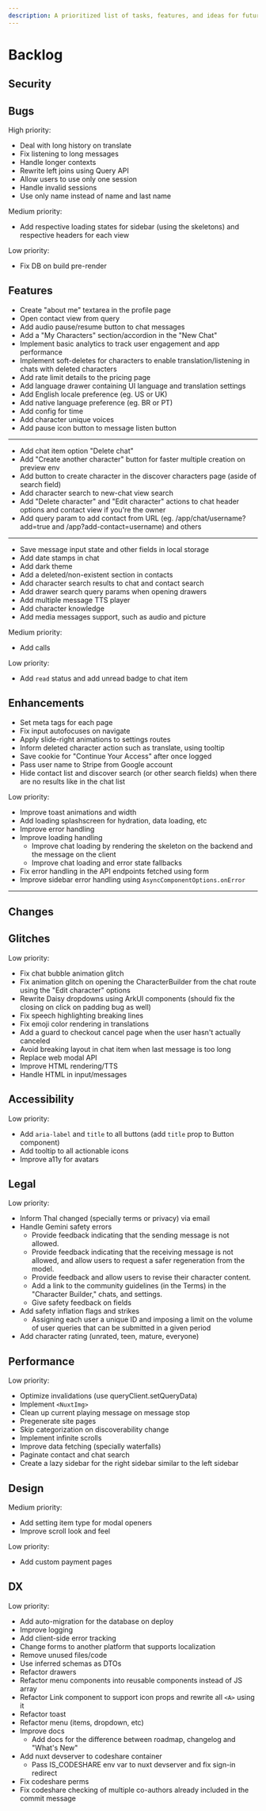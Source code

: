 ```yaml
---
description: A prioritized list of tasks, features, and ideas for future development.
---
```


# Backlog

## Security

## Bugs

High priority:

- Deal with long history on translate
- Fix listening to long messages
- Handle longer contexts
- Rewrite left joins using Query API
- Allow users to use only one session
- Handle invalid sessions
- Use only name instead of name and last name

Medium priority:
- Add respective loading states for sidebar (using the skeletons) and respective headers for each view

Low priority:

- Fix DB on build pre-render

## Features

- Create "about me" textarea in the profile page
- Open contact view from query
- Add audio pause/resume button to chat messages
- Add a "My Characters" section/accordion in the "New Chat"
- Implement basic analytics to track user engagement and app performance
- Implement soft-deletes for characters to enable translation/listening in chats with deleted characters
- Add rate limit details to the pricing page
- Add language drawer containing UI language and translation settings
- Add English locale preference (eg. US or UK)
- Add native language preference (eg. BR or PT)
- Add config for time
- Add character unique voices
- Add pause icon button to message listen button
- ---
- Add chat item option "Delete chat"
- Add "Create another character" button for faster multiple creation on preview env
- Add button to create character in the discover characters page (aside of search field)
- Add character search to new-chat view search
- Add "Delete character" and "Edit character" actions to chat header options and contact view if you're the owner
- Add query param to add contact from URL (eg. /app/chat/username?add=true and /app?add-contact=username) and others
- ---
- Save message input state and other fields in local storage
- Add date stamps in chat
- Add dark theme
- Add a deleted/non-existent section in contacts
- Add character search results to chat and contact search
- Add drawer search query params when opening drawers
- Add multiple message TTS player
- Add character knowledge
- Add media messages support, such as audio and picture

Medium priority:

- Add calls

Low priority:

- Add `read` status and add unread badge to chat item

## Enhancements

- Set meta tags for each page
- Fix input autofocuses on navigate
- Apply slide-right animations to settings routes
- Inform deleted character action such as translate, using tooltip
- Save cookie for "Continue Your Access" after once logged
- Pass user name to Stripe from Google account
- Hide contact list and discover search (or other search fields) when there are no results like in the chat list

Low priority:

- Improve toast animations and width
- Add loading splashscreen for hydration, data loading, etc
- Improve error handling
- Improve loading handling
  - Improve chat loading by rendering the skeleton on the backend and the message on the client
  - Improve chat loading and error state fallbacks
- Fix error handling in the API endpoints fetched using form
- Improve sidebar error handling using `AsyncComponentOptions.onError`

---

## Changes

## Glitches

Low priority:

- Fix chat bubble animation glitch
- Fix animation glitch on opening the CharacterBuilder from the chat route using the "Edit character" options
- Rewrite Daisy dropdowns using ArkUI components (should fix the closing on click on padding bug as well)
- Fix speech highlighting breaking lines
- Fix emoji color rendering in translations
- Add a guard to checkout cancel page when the user hasn't actually canceled
- Avoid breaking layout in chat item when last message is too long
- Replace web modal API
- Improve HTML rendering/TTS
- Handle HTML in input/messages

## Accessibility

Low priority:

- Add `aria-label` and `title` to all buttons (add `title` prop to Button component)
- Add tooltip to all actionable icons
- Improve a11y for avatars

## Legal

Low priority:

- Inform Thal changed (specially terms or privacy) via email
- Handle Gemini safety errors
  - Provide feedback indicating that the sending message is not allowed.
  - Provide feedback indicating that the receiving message is not allowed, and allow users to request a safer regeneration from the model.
  - Provide feedback and allow users to revise their character content.
  - Add a link to the community guidelines (in the Terms) in the "Character Builder," chats, and settings.
  - Give safety feedback on fields
- Add safety inflation flags and strikes
  - Assigning each user a unique ID and imposing a limit on the volume of user queries that can be submitted in a given period
- Add character rating (unrated, teen, mature, everyone)

## Performance

Low priority:

- Optimize invalidations (use queryClient.setQueryData)
- Implement `<NuxtImg>`
- Clean up current playing message on message stop
- Pregenerate site pages
- Skip categorization on discoverability change
- Implement infinite scrolls
- Improve data fetching (specially waterfalls)
- Paginate contact and chat search
- Create a lazy sidebar for the right sidebar similar to the left sidebar

## Design

Medium priority:

- Add setting item type for modal openers
- Improve scroll look and feel

Low priority:

- Add custom payment pages

## DX

Low priority:

- Add auto-migration for the database on deploy
- Improve logging
- Add client-side error tracking
- Change forms to another platform that supports localization
- Remove unused files/code
- Use inferred schemas as DTOs
- Refactor drawers
- Refactor menu components into reusable components instead of JS array
- Refactor Link component to support icon props and rewrite all `<A>` using it
- Refactor toast
- Refactor menu (items, dropdown, etc)
- Improve docs
  - Add docs for the difference between roadmap, changelog and "What's New"
- Add nuxt devserver to codeshare container
  - Pass IS_CODESHARE env var to nuxt devserver and fix sign-in redirect
- Fix codeshare perms
- Fix codeshare checking of multiple co-authors already included in the commit message

